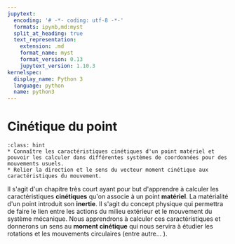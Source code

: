 ```yaml
---
jupytext:
  encoding: '# -*- coding: utf-8 -*-'
  formats: ipynb,md:myst
  split_at_heading: true
  text_representation:
    extension: .md
    format_name: myst
    format_version: 0.13
    jupytext_version: 1.10.3
kernelspec:
  display_name: Python 3
  language: python
  name: python3
---
```

# Cinétique du point

````{admonition} Objectifs
:class: hint
* Connaître les caractéristiques cinétiques d'un point matériel et pouvoir les calculer dans différentes systèmes de coordonnées pour des mouvements usuels.
* Relier la direction et le sens du vecteur moment cinétique aux caractéristiques du mouvement.
````

Il s'agit d'un chapitre très court ayant pour but d'apprendre à calculer les caractéristiques __cinétiques__ qu'on associe à un point __matériel__. La matérialité d'un point introduit son __inertie__. Il s'agit du concept physique qui permettra de faire le lien entre les actions du milieu extérieur et le mouvement du système mécanique. Nous apprendrons à calculer ces caractéristiques et donnerons un sens au __moment cinétique__ qui nous servira à étudier les rotations et les mouvements circulaires (entre autre... ).

